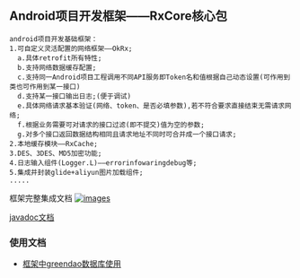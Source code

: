 Android项目开发框架——RxCore核心包
-----
```text
android项目开发基础框架：
1.可自定义灵活配置的网络框架——OkRx;
  a.具体retrofit所有特性;
  b.支持网络数据缓存配置;
  c.支持同一Android项目工程调用不同API服务即Token名和值根据自己动态设置(可作用到类也可作用到某一接口)
  d.支持某一接口输出日志;(便于调试)
  e.具体网络请求基本验证(网络、token、是否必填参数),若不符合要求直接结束无需请求网络;
  f.根据业务需要可对请求的接口过滤(即不提交)值为空的参数;
  g.对多个接口返回数据结构相同且请求地址不同时可合并成一个接口请求;
2.本地缓存模块——RxCache;
3.DES、3DES、MD5加密功能;
4.日志输入组件(Logger.L)——errorinfowaringdebug等;
5.集成并封装glide+aliyun图片加载组件;
.....
```
框架完整集成文档 <a href="https://github.com/smart005/okandroid">![images](https://img.shields.io/badge/OkAndroid-V1.x-brightgreen.svg)</a>

[javadoc文档](http://htmlpreview.github.io/?https://github.com/smart005/RxCore/blob/master/javadoc/index.html)

### 使用文档
* [框架中greendao数据库使用](/docs/db_use.md)